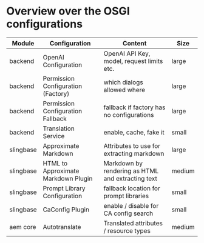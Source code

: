 # Overview over the OSGI configurations

| Module | Configuration | Content | Size |
| --- | --- | --- | --- |
| backend | OpenAI Configuration | OpenAI API Key, model, request limits etc. | large |
| backend | Permission Configuration (Factory) | which dialogs allowed where | large |
| backend | Permission Configuration Fallback | fallback if factory has no configurations | large |
| backend | Translation Service | enable, cache, fake it | small |
| slingbase | Approximate Markdown | Attributes to use for extracting markdown | large |
| slingbase | HTML to Approximate Markdown Plugin | Markdown by rendering as HTML and extracting text | medium |
| slingbase | Prompt Library Configuration | fallback location for prompt libraries | small |
| slingbase | CaConfig Plugin | enable / disable for CA config search | small |
| aem core | Autotranslate | Translated attributes / resource types | medium |
